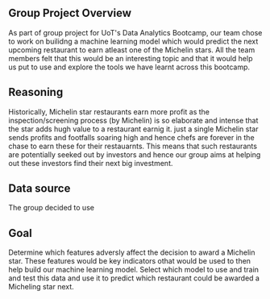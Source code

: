 ## Group Project Overview
As part of group project for UoT's Data Analytics Bootcamp, our team chose to work on builidng a machine learning model which would predict the next upcoming restaurant to earn atleast one of the Michelin stars. All the team members felt that this would be an interesting topic and that it would help us put to use and explore the tools  we have learnt across this bootcamp. 

## Reasoning
Historically, Michelin star restaurants earn more profit as the inspection/screening process (by Michelin) is so elaborate and intense that the star adds hugh value to a restaurant earnig it. just a single Michelin star sends profits and footfalls soaring high and hence chefs are forever in the chase to earn these for their restauarnts. This means that such restaurants are potentially seeked out by investors and hence our group aims at helping out these investors find their next big investment. 

## Data source
The group decided to use 

## Goal
Determine which features adversly affect the decision to award a Michelin star. These features would be key indicators othat would be used to then help build our machine learning model. Select which model to use and train and test this data and use it to predict which restaurant could be awarded a Micheling star next. 


